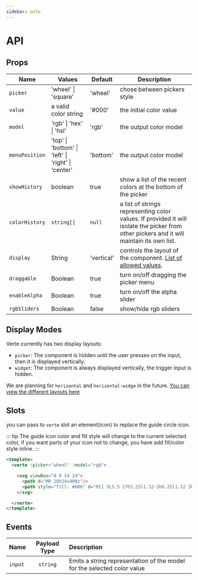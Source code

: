 ```yaml
---
sidebar: auto
---
```


# API

## Props

|  Name  | Values | Default | Description |
|--------|--------|---------|-------------|
|`picker`| 'wheel' \| 'square' | 'wheel' | chose between pickers style |
|`value` | a valid color string |'#000' | the initial color value |
|`model` | 'rgb' \| 'hex' \| 'hsl' | 'rgb' | the output color model |
|`menuPosition` | 'top' \| 'bottom' \| 'left' \| 'right' \| 'center' | 'bottom' | the output color model |
|`showHistory` | boolean | true | show a list of the recent colors at the bottom of the picker |
| `colorHistory` | `string[]` | `null` | a list of strings representing color values. If provided it will isolate the picker from other pickers and it will maintain its own list. |
|`display` | String | 'vertical' | controls the layout of the component. [List of allowed values](#display-modes). |
|`draggable` | Boolean | true | turn on/off dragging the picker menu |
|`enableAlpha` | Boolean | true | turn on/off the alpha slider |
|`rgbSliders` | Boolean | false | show/hide rgb sliders |

## Display Modes

Verte currently has two display layouts:

- `picker`: The component is hidden until the user presses on the input, then it is displayed vertically.
- `widget`: The component is always displayed vertically, the trigger input is hidden.

We are planning for `horizontal` and `horizontal-widge` in the future. [You can view the different layouts here](/examples.md#layout-customization)

## Slots

you can pass to `verte` slot an element(icon) to replace the guide circle icon.

::: tip
The guide icon color and fill style will change to the current selected color, if you want parts of your icon not to change, you have add fill/color style inline.
:::

```html {4,5,6,7}
<template>
  <verte :picker="wheel" :model="rgb">

    <svg viewBox="0 0 24 24">
      <path d="M0 20h24v4H0z"/>
      <path style="fill: #000" d="M11 3L5.5 17h2.25l1.12-3h6.25l1.12 3h2.25L13 3h-2zm-1.38 9L12 5.67 14.38 12H9.62z"/>
    </svg>

  </verte>
</template>
```

## Events

|  Name | Payload Type | Description |
|:------|:------------:|:------------|
|`input`| `string`     | Emits a string representation of the model for the selected color value |
